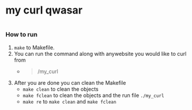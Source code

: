# my curl qwasar

#
### How to run

1. `make` to Makefile.
2. You can run the command along with anywebsite you would like to curl from
    * > /my_curl 
3. After you are done you can clean the Makefile
    * `make clean` to clean the objects
    * `make fclean` to clean the objects and the run file `./my_curl`
    * `make re` to `make clean` and `make fclean`
